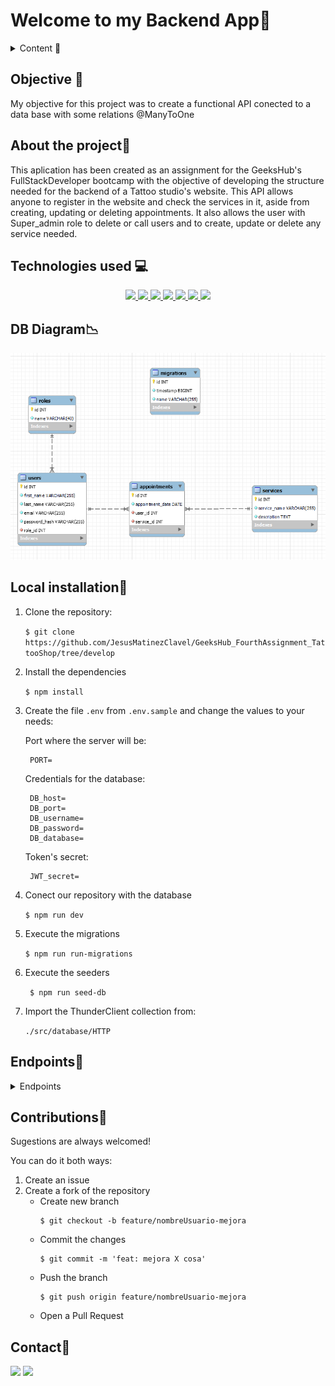 # Welcome to my Backend App📢

<details>
  <summary>Content 📝</summary>
  <ol>
    <li><a href="#objective">Objective</a></li>
    <li><a href="#about-the-project">About the project</a></li>
    <li><a href="#stack">Technologies used</a></li>
    <li><a href="#diagram-bd">Diagram</a></li>
    <li><a href="#Local-installation">Installation</a></li>
    <li><a href="#endpoints">Endpoints</a></li>
    <li><a href="#contribuciones">Contribuciones</a></li>
    <li><a href="#contacto">Contacto</a></li>
  </ol>
</details>

## Objective 🎯
My objective for this project was to create a functional API conected to a data base with some relations @ManyToOne

## About the project📑
This aplication has been created as an assignment for the GeeksHub's FullStackDeveloper bootcamp with the objective of developing the structure needed for the backend of a Tattoo studio's website. This API allows anyone to register in the website and check the services in it, aside from creating, updating or deleting appointments. It also allows the user with Super_admin role to delete or call users and to create, update or delete any service needed.  

## Technologies used 💻
<div align="center">
<a href="https://www.expressjs.com/">
    <img src= "https://img.shields.io/badge/express.js-%23404d59.svg?style=for-the-badge&logo=express&logoColor=%2361DAFB"/>
</a>
<a href="https://nextjs.org/">
    <img src= "https://img.shields.io/badge/node.js-026E00?style=for-the-badge&logo=node.js&logoColor=white"/>
</a>
<a href="https://www.docker.com/">
    <img src= "https://img.shields.io/badge/docker-2496ED?style=for-the-badge&logo=docker&logoColor=white"/>
</a>
<a href="https://www.mysql.com/">
    <img src= "https://img.shields.io/badge/mysql-3E6E93?style=for-the-badge&logo=mysql&logoColor=white"/>
</a>
<a href="https://git-scm.com/">
    <img src= "https://img.shields.io/badge/git-F54D27?style=for-the-badge&logo=git&logoColor=white"/>
</a>
<a href="https://www.github.com/">
    <img src= "https://img.shields.io/badge/github-24292F?style=for-the-badge&logo=github&logoColor=white"/>
</a>
<a href="https://jwt.io/">
    <img src= "https://img.shields.io/badge/JWT-grey?style=for-the-badge&logo=JSON%20web%20tokens"/>
</a>
 </div>

## DB Diagram📉
![Diagram for the first tables created](./img/Diagram_Tables.png)

## Local installation🔨
1. Clone the repository:

    `$ git clone https://github.com/JesusMatinezClavel/GeeksHub_FourthAssignment_TattooShop/tree/develop`

2. Install the dependencies

    ` $ npm install `

3. Create the file `.env` from `.env.sample` and change the values to your needs:

    Port where the server will be:

        PORT= 

    Credentials for the database:

        DB_host= 
        DB_port= 
        DB_username= 
        DB_password= 
        DB_database= 

    Token's secret:

        JWT_secret=

4. Conect our repository with the database

    `$ npm run dev`

5. Execute the migrations

    ` $ npm run run-migrations ` 

6. Execute the seeders

    ` $ npm run seed-db`

7. Import the ThunderClient collection from: 

    `./src/database/HTTP`


## Endpoints🚩
<details>
<summary>Endpoints</summary>

- AUTH
    - REGISTER

            POST localhost:4000/api/auth/register
        body:
        ``` js
            {
              "firstName": "Test",
              "lastName": "User",
              "email": "test@user.com",
              "passwordHash": "12345678"
            }
        ```

    - LOGIN

            POST localhost:4000/api/auth/login 
        body:
        ``` js
            {
              "email": "super_admin@super_admin.com",
              "password": "password"
            }
        ```
- SUPERADMIN
    - Get All Users

            GET localhost:4000/api/users?limit&page

    - Get User by Email

            POST localhost:4000/api/users?email=ejemplo@ejemplo.com

    - Update User

            Put localhost:4000/api/users/:id

    - Delete User

            DELETE localhost:4000/api/users/:id

- USERS
    - Get Own Profile

            GET localhost:4000/api/users/profile

    - Update Own Profile

            PUT localhost:4000/api/users/profile
        body:
        ``` js
            {
              "firstName": "user",
              "lastName": "test",
              "email": "user@user.com",
              "password": "password"
            }
        ```

- APPOINTMENTS
    - New Appointment

            POST localhost:4000/api/appointments
        body:
        ``` js
            {
              "date": "2022-02-03",
              "service": "3"
            }
        ```

    - Update Appointment

            PUT localhost:4000/api/appointments
        body:
        ``` js
            {
              "appointmentID": 16,
              "date": "2029-11-04",
              "service": "4"
            }
        ```

    - Get Appointments

            GET localhost:4000/api/appointments
        body:
        ``` js
            {
              "appointmentID": 16,
              "date": "2029-11-04",
              "service": "4"
            }
        ```

    - Get Appointments by ID

            GET localhost:4000/api/appointments/:id
        body:
        ``` js
            {
              "appointmentID": 16,
              "date": "2029-11-04",
              "service": "4"
            }
        ```

- SERVICES
    - Get All Services

            GET localhost:4000/api/appointments

    - Create New Service

            POST localhost:4000/api/services
        body:
        ``` js
            {
            "serviceName": "toigo",
            "description": "Ofrecemos servicios profesionales para la colocación de piercings y dilatadores. Nuestro equipo garantiza procedimientos seguros y estilos variados para satisfacer las preferencias individuales de nuestros clientes."
            }
        ```

    - Update Service

            PUT localhost:4000/api/services/:id
        body:
        ``` js
            {
              "serviceName": "3",
              "description": "huio"
            }
        ```

    - Delete Service

            DELETE localhost:4000/api/services/:id

</details>

## Contributions🤘
Sugestions are always welcomed!

You can do it both ways:

1. Create an issue
2. Create a fork of the repository
    - Create new branch
        ```
        $ git checkout -b feature/nombreUsuario-mejora
        ```
    - Commit the changes
        ```
        $ git commit -m 'feat: mejora X cosa'
        ```
    - Push the branch
        ```
        $ git push origin feature/nombreUsuario-mejora
        ```
    - Open a Pull Request

## Contact📧
<a href = "mailto:jmcvalles@gmail.com"><img src="https://img.shields.io/badge/Gmail-C6362C?style=for-the-badge&logo=gmail&logoColor=white" target="_blank"></a>
<a href="https://www.linkedin.com/in/jes%C3%BAs-mart%C3%ADnez-clavel-vall%C3%A9s-913294108?lipi=urn%3Ali%3Apage%3Ad_flagship3_profile_view_base_contact_details%3BtQmk%2FVrTShiKcofYcK6uYg%3D%3D" target="_blank"><img src="https://img.shields.io/badge/-LinkedIn-%230077B5?style=for-the-badge&logo=linkedin&logoColor=white" target="_blank"></a> 
</p>

